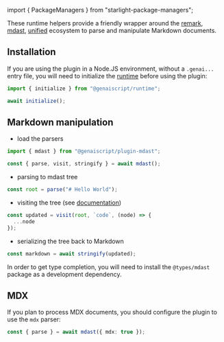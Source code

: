 import { PackageManagers } from "starlight-package-managers";

These runtime helpers provide a friendly wrapper around the [remark](https://github.com/remarkjs/remark), [mdast](https://github.com/syntax-tree/mdast), [unified](https://github.com/syntax-tree/unist)
ecosystem to parse and manipulate Markdown documents.

## Installation

<PackageManagers pkg="@genaiscript/plugin-mdast" dev />

If you are using the plugin in a Node.JS environment, without a `.genai...` entry file, you will need
to initialize the [runtime](/genaiscript/reference/runtime) before using the plugin:

```ts
import { initialize } from "@genaiscript/runtime";

await initialize();
```

## Markdown manipulation

- load the parsers

```typescript
import { mdast } from "@genaiscript/plugin-mdast";

const { parse, visit, stringify } = await mdast();
```

- parsing to mdast tree

```typescript
const root = parse("# Hello World");
```

- visiting the tree (see [documentation](https://unifiedjs.com/learn/recipe/tree-traversal/pnp))

```typescript
const updated = visit(root, `code`, (node) => {
  ...node
});
```

- serializing the tree back to Markdown

```typescript
const markdown = await stringify(updated);
```

In order to get type completion, you will need to install the `@types/mdast` package as a development dependency.

## MDX

If you plan to process MDX documents, you should configure the plugin to use the `mdx` parser:

```typescript
const { parse } = await mdast({ mdx: true });
```